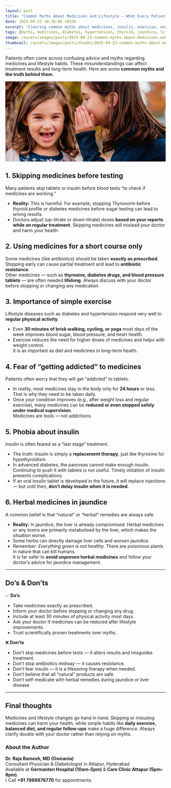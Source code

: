 ```yaml
---
layout: post
title: "Common Myths About Medicines and Lifestyle — What Every Patient Should Know"
date: 2025-09-23 10:30:00 +0530
excerpt: "Clearing common myths about medicines, insulin, exercise, and herbal remedies — practical advice for patients with chronic conditions."
tags: [myths, medicines, diabetes, hypertension, thyroid, jaundice, lifestyle]
image: /assets/images/posts/2025-09-23-common-myths-about-medicines.webp
thumbnail: /assets/images/posts/thumbs/2025-09-23-common-myths-about-medicines.webp
---
```


Patients often come across confusing advice and myths regarding medicines and lifestyle habits. These misunderstandings can affect treatment results and long-term health. Here are some **common myths and the truth behind them**.

![Medicine Myths](/assets/images/posts/2025-09-23-common-myths-about-medicines.webp)

## 1. Skipping medicines before testing
Many patients skip tablets or insulin before blood tests “to check if medicines are working.”  
- **Reality:** This is harmful. For example, stopping *Thyronorm* before thyroid profile or diabetes medicines before sugar testing can lead to wrong results.  
- Doctors adjust (up-titrate or down-titrate) doses **based on your reports while on regular treatment**. Skipping medicines will mislead your doctor and harm your health.  

## 2. Using medicines for a short course only
Some medicines (like antibiotics) should be taken **exactly as prescribed**. Stopping early can cause partial treatment and lead to **antibiotic resistance**.  
Other medicines — such as **thyroxine, diabetes drugs, and blood pressure tablets** — are often needed **lifelong**. Always discuss with your doctor before stopping or changing any medication.  

## 3. Importance of simple exercise
Lifestyle diseases such as diabetes and hypertension respond very well to **regular physical activity**.  
- Even **30 minutes of brisk walking, cycling, or yoga** most days of the week improves blood sugar, blood pressure, and heart health.  
- Exercise reduces the need for higher doses of medicines and helps with weight control.  
It is as important as diet and medicines in long-term health.  

## 4. Fear of “getting addicted” to medicines
Patients often worry that they will get “addicted” to tablets.  
- In reality, most medicines stay in the body only for **24 hours** or less. That is why they need to be taken daily.  
- Once your condition improves (e.g., after weight loss and regular exercise), many medicines can be **reduced or even stopped safely under medical supervision**.  
Medicines are tools — not addictions.  

## 5. Phobia about insulin
Insulin is often feared as a “last stage” treatment.  
- The truth: Insulin is simply a **replacement therapy**, just like thyroxine for hypothyroidism.  
- In advanced diabetes, the pancreas cannot make enough insulin. Continuing to push it with tablets is not useful. Timely initiation of insulin prevents complications.  
- If an oral insulin tablet is developed in the future, it will replace injections — but until then, **don’t delay insulin when it is needed**.  

## 6. Herbal medicines in jaundice
A common belief is that “natural” or “herbal” remedies are always safe.  
- **Reality:** In jaundice, the liver is already compromised. Herbal medicines or any toxins are primarily metabolised by the liver, which makes the situation worse.  
- Some herbs can directly damage liver cells and worsen jaundice.  
- Remember: *Everything green is not healthy.* There are poisonous plants in nature that can kill humans.  
It is far safer to **avoid unproven herbal medicines** and follow your doctor’s advice for jaundice management.  

---

## Do’s & Don’ts

✅ **Do’s**  
- Take medicines exactly as prescribed.  
- Inform your doctor before stopping or changing any drug.  
- Include at least 30 minutes of physical activity most days.  
- Ask your doctor if medicines can be reduced after lifestyle improvements.  
- Trust scientifically proven treatments over myths.  

❌ **Don’ts**  
- Don’t skip medicines before tests — it alters results and misguides treatment.  
- Don’t stop antibiotics midway — it causes resistance.  
- Don’t fear insulin — it is a lifesaving therapy when needed.  
- Don’t believe that all “natural” products are safe.  
- Don’t self-medicate with herbal remedies during jaundice or liver disease.  

---

## Final thoughts
Medicines and lifestyle changes go hand in hand. Skipping or misusing medicines can harm your health, while simple habits like **daily exercise, balanced diet, and regular follow-ups** make a huge difference. Always clarify doubts with your doctor rather than relying on myths.

### About the Author
**Dr. Raja Ramesh, MD (Osmania)**  
Consultant Physician & Diabetologist in Attapur, Hyderabad  
Available at **Germanten Hospital (10am–5pm)** & **Care Clinic Attapur (5pm–8pm)**.  
📞 Call **+91 7989676770** for appointments.
